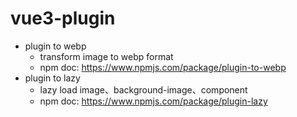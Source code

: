 # vue3-plugin

- plugin to webp
  - transform image to webp format
  - npm doc: https://www.npmjs.com/package/plugin-to-webp
- plugin to lazy
  - lazy load image、background-image、component
  - npm doc: https://www.npmjs.com/package/plugin-lazy



